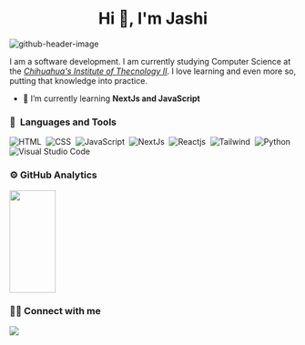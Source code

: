 <h1 align="center">Hi 👋, I'm Jashi</h1>

![github-header-image](https://github.com/user-attachments/assets/08469b5a-741e-4423-929d-6e10c79b942c)


I am a software development. I am currently studying Computer Science at the *[Chihuahua's Institute of Thecnology II](http://www.chihuahua2.tecnm.mx)*. I love learning and even more so, putting that knowledge into practice.



- 🌱 I’m currently learning **NextJs and JavaScript**
  
### 🔧 &nbsp;Languages and Tools

![HTML](https://img.shields.io/badge/-HTML-09070f?style=flat&logo=HTML5&logoColor=ffffff)&nbsp;
![CSS](https://img.shields.io/badge/-CSS-09070f?style=flat&logo=css3&logoColor=ffffff)&nbsp;
![JavaScript](https://img.shields.io/badge/-JavaScript-09070f?style=flat&logo=javascript&logoColor=ffffff)&nbsp;
![NextJs](https://img.shields.io/badge/-NextJs-09070f?style=flat&logo=next.js&logoColor=ffffff)&nbsp;
![Reactjs](https://img.shields.io/badge/-Reactjs-09070f?style=flat&logo=react&logoColor=ffffff)&nbsp;
![Tailwind](https://img.shields.io/badge/-Tailwind-09070f?style=flat&logo=tailwindcss&logoColor=ffffff)&nbsp;
![Python](https://img.shields.io/badge/-Python-09070f?style=flat&logo=python&logoColor=ffffff)&nbsp;
![Visual Studio Code](https://img.shields.io/badge/-Visual%20Studio%20Code-09070f?style=flat&logo=visual-studio-code&logoColor=ffffff)&nbsp;


### ⚙️  GitHub Analytics
<p>
<a href="https://github.com/jasielongas777">
  <img width="40%" height="180em" src="https://github-readme-stats.vercel.app/api/top-langs?username=jashirey&show_icons=true&locale=en&layout=compact"/>
</a>
</p>

### 🤝🏻  Connect with me
<p>
<a href=""mailto:jasho77712345@gmail.com""><img src="https://img.shields.io/badge/Jasho77712345-red?logo=gmail"/></a>
</p>
